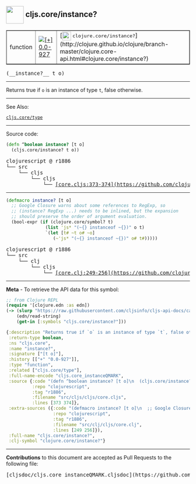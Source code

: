 ## <img width="48px" valign="middle" src="http://i.imgur.com/Hi20huC.png"> cljs.core/instance?

 <table border="1">
<tr>

<td>function</td>
<td><a href="https://github.com/cljsinfo/cljs-api-docs/tree/0.0-927"><img valign="middle" alt="[+] 0.0-927" src="https://img.shields.io/badge/+-0.0--927-lightgrey.svg"></a> </td>
<td>
[<img height="24px" valign="middle" src="http://i.imgur.com/1GjPKvB.png"> <samp>clojure.core/instance?</samp>](http://clojure.github.io/clojure/branch-master/clojure.core-api.html#clojure.core/instance?)
</td>
</tr>
</table>

 <samp>
(__instance?__ t o)<br>
</samp>

---

Returns true if `o` is an instance of type `t`, false otherwise.

---


See Also:

[`cljs.core/type`](cljs.core_type.md)<br>

---


Source code:

```clj
(defn ^boolean instance? [t o]
  (cljs.core/instance? t o))
```

 <pre>
clojurescript @ r1886
└── src
    └── cljs
        └── cljs
            └── <ins>[core.cljs:373-374](https://github.com/clojure/clojurescript/blob/r1886/src/cljs/cljs/core.cljs#L373-L374)</ins>
</pre>


---

```clj
(defmacro instance? [t o]
  ;; Google Closure warns about some references to RegExp, so
  ;; (instance? RegExp ...) needs to be inlined, but the expansion
  ;; should preserve the order of argument evaluation.
  (bool-expr (if (clojure.core/symbol? t)
               (list 'js* "(~{} instanceof ~{})" o t)
               `(let [t# ~t o# ~o]
                  (~'js* "(~{} instanceof ~{})" o# t#)))))
```

 <pre>
clojurescript @ r1886
└── src
    └── clj
        └── cljs
            └── <ins>[core.clj:249-256](https://github.com/clojure/clojurescript/blob/r1886/src/clj/cljs/core.clj#L249-L256)</ins>
</pre>

---

__Meta__ - To retrieve the API data for this symbol:

```clj
;; from Clojure REPL
(require '[clojure.edn :as edn])
(-> (slurp "https://raw.githubusercontent.com/cljsinfo/cljs-api-docs/catalog/cljs-api.edn")
    (edn/read-string)
    (get-in [:symbols "cljs.core/instance?"]))
```

```clj
{:description "Returns true if `o` is an instance of type `t`, false otherwise.",
 :return-type boolean,
 :ns "cljs.core",
 :name "instance?",
 :signature ["[t o]"],
 :history [["+" "0.0-927"]],
 :type "function",
 :related ["cljs.core/type"],
 :full-name-encode "cljs.core_instanceQMARK",
 :source {:code "(defn ^boolean instance? [t o]\n  (cljs.core/instance? t o))",
          :repo "clojurescript",
          :tag "r1886",
          :filename "src/cljs/cljs/core.cljs",
          :lines [373 374]},
 :extra-sources ({:code "(defmacro instance? [t o]\n  ;; Google Closure warns about some references to RegExp, so\n  ;; (instance? RegExp ...) needs to be inlined, but the expansion\n  ;; should preserve the order of argument evaluation.\n  (bool-expr (if (clojure.core/symbol? t)\n               (list 'js* \"(~{} instanceof ~{})\" o t)\n               `(let [t# ~t o# ~o]\n                  (~'js* \"(~{} instanceof ~{})\" o# t#)))))",
                  :repo "clojurescript",
                  :tag "r1886",
                  :filename "src/clj/cljs/core.clj",
                  :lines [249 256]}),
 :full-name "cljs.core/instance?",
 :clj-symbol "clojure.core/instance?"}

```

---

__Contributions__ to this document are accepted as Pull Requests to the following file:

 <pre>
[cljsdoc/cljs.core_instanceQMARK.cljsdoc](https://github.com/cljsinfo/cljs-api-docs/blob/master/cljsdoc/cljs.core_instanceQMARK.cljsdoc)
</pre>

